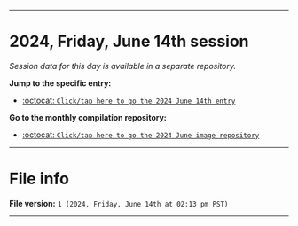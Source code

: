 
***

# 2024, Friday, June 14th session

_Session data for this day is available in a separate repository._

**Jump to the specific entry:**

- [:octocat: `Click/tap here to go the 2024 June 14th entry`](https://github.com/seanpm2001/SeansLifeArchive_Images_ModernSmurfsVillage_Y2024_V6/tree/SeansLifeArchive_ModernSmurfsVillage_Y2024_V6_Main-dev/2024/06_June/14/)

**Go to the monthly compilation repository:**

- [:octocat: `Click/tap here to go the 2024 June image repository`](https://github.com/seanpm2001/SeansLifeArchive_Images_ModernSmurfsVillage_Y2024_V6/)

***

# File info

**File version:** `1 (2024, Friday, June 14th at 02:13 pm PST)`

***
